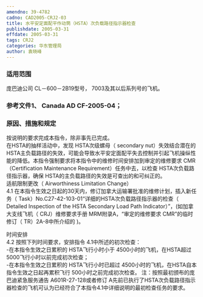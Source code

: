 ```yaml
---
amendno: 39-4782  
cadno: CAD2005-CRJ2-03  
title: 水平安定面配平作动筒（HSTA）次负载路径指示器检查  
publishdate: 2005-03-31  
effdate: 2005-03-31  
tags: CRJ2  
categories: 华东管理局  
author: 袁晓峰  
---
```

  
### 适用范围  
庞巴迪公司 CL－600－2B19型号， 7003及其以后系列号的飞机。  
  
<!--more-->  
### 参考文件1、 Canada AD CF-2005-04；  
  
### 原因、措施和规定  
按说明的要求完成本指令，除非事先已完成。  
在HSTA的抽样活动中，发现 HSTA次级螺母（ secondary nut）失效结合潜在的 HSTA主负载路径的失效，可能会导致水平安定面配平失去控制并引起飞机操纵性能的降低。本指令强制要求将本指令中的维修时间安排加到审定的维修要求 CMR（Certification Maintenance Requirement）任务中去，以检查 HSTA次负载路径指示器，确保 HSTA的主负载路径的失效是可查出的和可纠正的。  
适航限制更改（ Airworthiness Limitation Change）  
4.1  在本指令生效之日起的30天内，修订加拿大运输署批准的维修计划，插入新任务（ Task）No.C27-42-103-01“详细的HSTA次负载路径指示器的检查（ Detailed Inspection of the HSTA Secondary Load Path Indicator）”，(如加拿大支线飞机（ CRJ）维修要求手册 MRM附录A，“审定的维修要求 CMR”的临时修订（ TR）2A-8中所介绍的 )。  
  
时间安排  
4.2  按照下列时间要求，安排指令 4.1中所述的初次检查：  
 -在本指令生效之日累积的 HSTA飞行小时小于 4500小时的飞机，在HSTA超过5000飞行小时以前完成初次检查；  
-在本指令生效之日累积的 HSTA飞行小时已超过 4500小时的飞机，在HSTA自本指令生效之日起再累积飞行 500小时之前完成初次检查。 注：按照最初颁布的庞巴迪紧急服务通告 A601R-27-128或者修订 A先前已执行了HSTA次负载路径指示器检查的飞机可认为已经符合了本指令4.1中详细说明的最初检查任务的要求。  
